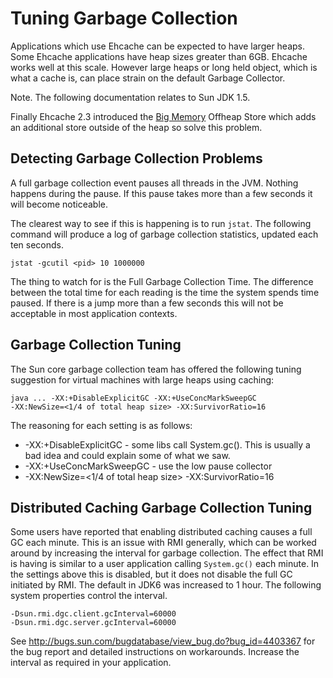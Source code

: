 ---
---
# Tuning Garbage Collection

 

Applications which use Ehcache can be expected to have larger heaps. Some Ehcache applications have heap sizes greater than 6GB.
Ehcache works well at this scale. However large heaps or long held object, which is what a cache is, can place strain on the
default Garbage Collector.

Note. The following documentation relates to Sun JDK 1.5.

Finally Ehcache 2.3 introduced the [Big Memory](./bigmemory) Offheap Store which adds an additional store outside
of the heap so solve this problem.

## Detecting Garbage Collection Problems

A full garbage collection event pauses all threads in the JVM. Nothing happens during the pause.  If this pause takes more than a few seconds it will
become noticeable.

The clearest way to see if this is happening is to run `jstat`. The following command will produce a log of garbage collection statistics, updated
each ten seconds.

~~~
jstat -gcutil <pid> 10 1000000
~~~

The thing to watch for is the Full Garbage Collection Time. The difference between the total time for each reading is the time the system spends time
paused. If there is a jump more than a few seconds this will not be acceptable in most application contexts.

## Garbage Collection Tuning

The Sun core garbage collection team has offered the following tuning suggestion for virtual machines with large heaps using caching:

~~~
java ... -XX:+DisableExplicitGC -XX:+UseConcMarkSweepGC
-XX:NewSize=<1/4 of total heap size> -XX:SurvivorRatio=16
~~~

The reasoning for each setting is as follows:

*   -XX:+DisableExplicitGC - some libs call System.gc(). This is usually a bad idea and could explain some of what we saw.
*   -XX:+UseConcMarkSweepGC - use the low pause collector
*   -XX:NewSize=<1/4 of total heap size> -XX:SurvivorRatio=16

## Distributed Caching Garbage Collection Tuning

Some users have reported that enabling distributed caching causes a full GC each minute. This is an issue with RMI generally, which can be worked
around by increasing the interval for garbage collection. The effect that RMI is having is similar to a user application calling `System.gc()`
each minute. In the settings above this is disabled, but it does not disable the full GC initiated by RMI.
The default in JDK6 was increased to 1 hour. The following system properties control the interval.

~~~
-Dsun.rmi.dgc.client.gcInterval=60000
-Dsun.rmi.dgc.server.gcInterval=60000
~~~

See <http://bugs.sun.com/bugdatabase/view_bug.do?bug_id=4403367> for the bug report and detailed instructions on workarounds.
Increase the interval as required in your application.
 
